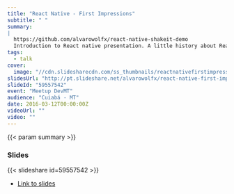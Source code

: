```yaml
---
title: "React Native - First Impressions"
subtitle: " "
summary:
|
  https://github.com/alvarowolfx/react-native-shakeit-demo
  Introduction to React native presentation. A little history about React web, comparison with state of art of hybrid mobile development and demo to the local community.
tags:
  - talk
cover:
  image: "//cdn.slidesharecdn.com/ss_thumbnails/reactnativefirstimpression-160315001833-thumbnail-3.jpg?cb=1458002483"
slidesUrl: "http://pt.slideshare.net/alvarowolfx/react-native-first-impression"
slideId: "59557542"
event: "Meetup DevMT"
audience: "Cuiabá - MT"
date: 2016-03-12T00:00:00Z
videoUrl: ""
video: ""
---
```


<!-- truncate -->

{{< param summary >}}
### Slides
{{< slideshare id=59557542 >}}

- [Link to slides](http://pt.slideshare.net/alvarowolfx/react-native-first-impression)
